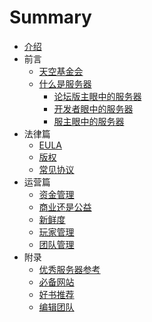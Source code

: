 # Summary

* [介绍](README.md)
* 前言
  * [天空基金会](介绍篇/天空基金会.md)
  * [什么是服务器]()
    * [论坛版主眼中的服务器]()
    * [开发者眼中的服务器]()
    * [服主眼中的服务器]()
* 法律篇
  * [EULA](法律篇/EULA.md)
  * [版权]()
  * [常见协议](法律篇/常见协议.md)
* 运营篇
  * [资金管理]()
  * [商业还是公益](运营篇/商业与公益.md)
  * [新鲜度](运营篇/新鲜度.md)
  * [玩家管理]()
  * [团队管理]()
* 附录
  * [优秀服务器参考]()
  * [必备网站]()
  * [好书推荐]()
  * [编辑团队]()
